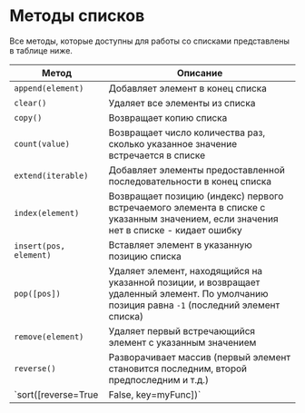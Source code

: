 # Методы списков

Все методы, которые доступны для работы со списками представлены в таблице ниже.

| Метод | Описание|
| -------- | ---------- |
| `append(element)` | Добавляет элемент в конец списка |
| `clear()` | Удаляет все элементы из списка |
| `copy()` | Возвращает копию списка |
| `count(value)` | Возвращает число количества раз, сколько указанное значение встречается в списке |
| `extend(iterable)` | Добавляет элементы предоставленной последовательности в конец списка |
| `index(element)` | Возвращает позицию (индекс) первого встречаемого элемента в списке с указанным значением, если значения нет в списке - кидает ошибку |
| `insert(pos, element)` | Вставляет элемент в указанную позицию списка |
| `pop([pos])` | Удаляет элемент, находящийся на указанной позиции, и возвращает удаленный элемент. По умолчанию позиция равна `-1` (последний элемент списка) |
| `remove(element)` | Удаляет первый встречающийся элемент с указанным значением |
| `reverse()` | Разворачивает массив (первый элемент становится последним, второй предпоследним и т.д.) |
| `sort([reverse=True|False, key=myFunc])` | Сортирует список (по возрастанию по умолчанию). Reverse: True - сортировка по возрастанию, False - по убыванию. Key - функция, задающая критерии для сортировки |
